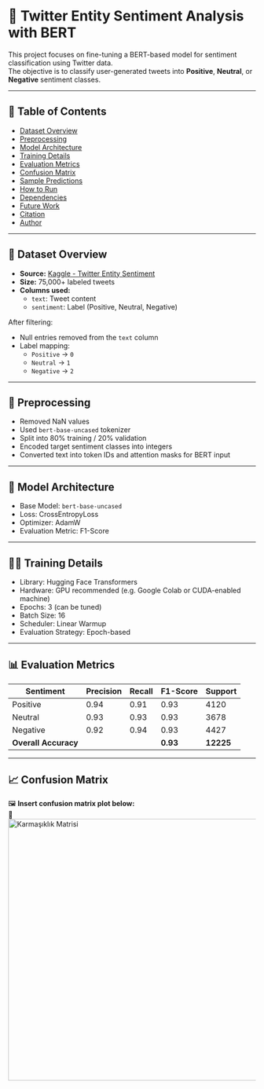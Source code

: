 # 🧠 Twitter Entity Sentiment Analysis with BERT

This project focuses on fine-tuning a BERT-based model for sentiment classification using Twitter data.  
The objective is to classify user-generated tweets into **Positive**, **Neutral**, or **Negative** sentiment classes.

---

## 📘 Table of Contents

- [Dataset Overview](#-dataset-overview)
- [Preprocessing](#-preprocessing)
- [Model Architecture](#-model-architecture)
- [Training Details](#-training-details)
- [Evaluation Metrics](#-evaluation-metrics)
- [Confusion Matrix](#-confusion-matrix)
- [Sample Predictions](#-sample-predictions)
- [How to Run](#-how-to-run)
- [Dependencies](#-dependencies)
- [Future Work](#-future-work)
- [Citation](#-citation)
- [Author](#-author)

---

## 📂 Dataset Overview

- **Source:** [Kaggle - Twitter Entity Sentiment](https://www.kaggle.com/datasets/jp797498e/twitter-entity-sentiment-analysis)
- **Size:** 75,000+ labeled tweets
- **Columns used:**
  - `text`: Tweet content
  - `sentiment`: Label (Positive, Neutral, Negative)

After filtering:
- Null entries removed from the `text` column
- Label mapping:
  - `Positive` → `0`
  - `Neutral` → `1`
  - `Negative` → `2`

---

## 🧹 Preprocessing

- Removed NaN values
- Used `bert-base-uncased` tokenizer
- Split into 80% training / 20% validation
- Encoded target sentiment classes into integers
- Converted text into token IDs and attention masks for BERT input

---

## 🧠 Model Architecture


- Base Model: `bert-base-uncased`
- Loss: CrossEntropyLoss
- Optimizer: AdamW
- Evaluation Metric: F1-Score

---

## 🏋️‍♀️ Training Details

- Library: Hugging Face Transformers
- Hardware: GPU recommended (e.g. Google Colab or CUDA-enabled machine)
- Epochs: 3 (can be tuned)
- Batch Size: 16
- Scheduler: Linear Warmup
- Evaluation Strategy: Epoch-based

---

## 📊 Evaluation Metrics

| Sentiment | Precision | Recall | F1-Score | Support |
|-----------|-----------|--------|----------|---------|
| Positive  | 0.94      | 0.91   | 0.93     | 4120    |
| Neutral   | 0.93      | 0.93   | 0.93     | 3678    |
| Negative  | 0.92      | 0.94   | 0.93     | 4427    |
| **Overall Accuracy** |        |        | **0.93** | **12225** |

---

## 📈 Confusion Matrix

🖼️ **Insert confusion matrix plot below:**  
📌
<img width="709" height="533" alt="Karmaşıklık Matrisi" src="https://github.com/user-attachments/assets/2ab92fb5-26ae-4d00-a4ed-cfbb9645b222" />

